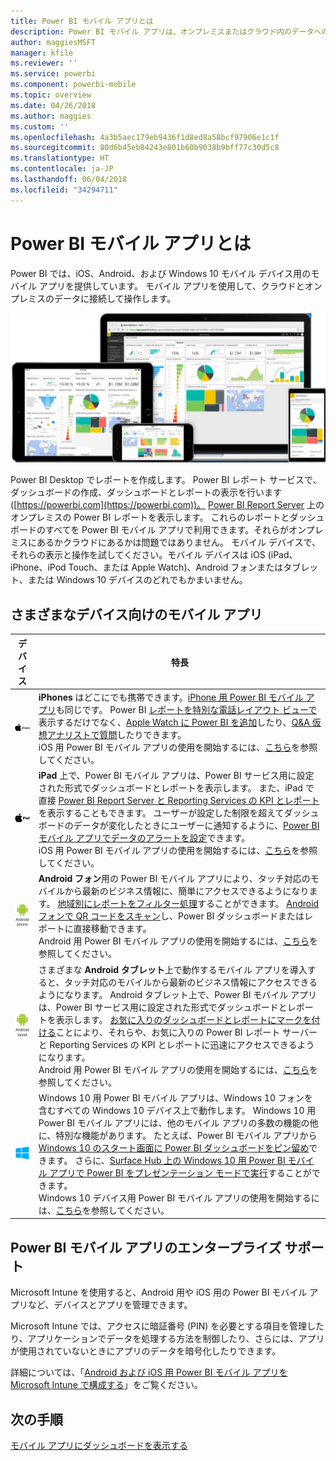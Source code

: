 ```yaml
---
title: Power BI モバイル アプリとは
description: Power BI モバイル アプリは、オンプレミスまたはクラウド内のデータへの接続を維持します。 モバイル デバイス上に Power BI ダッシュボードとレポートを表示します。
author: maggiesMSFT
manager: kfile
ms.reviewer: ''
ms.service: powerbi
ms.component: powerbi-mobile
ms.topic: overview
ms.date: 04/26/2018
ms.author: maggies
ms.custom: ''
ms.openlocfilehash: 4a3b5aec179eb9436f1d8ed8a58bcf97906e1c1f
ms.sourcegitcommit: 80d6b45eb84243e801b60b9038b9bff77c30d5c8
ms.translationtype: HT
ms.contentlocale: ja-JP
ms.lasthandoff: 06/04/2018
ms.locfileid: "34294711"
---
```

# <a name="what-are-the-power-bi-mobile-apps"></a>Power BI モバイル アプリとは
Power BI では、iOS、Android、および Windows 10 モバイル デバイス用のモバイル アプリを提供しています。 モバイル アプリを使用して、クラウドとオンプレミスのデータに接続して操作します。 

![モバイル デバイス上の Power BI](media/mobile-apps-for-mobile-devices/power-bi-mobile-apps-all-up.png)

Power BI Desktop でレポートを作成します。 Power BI レポート サービスで、ダッシュボードの作成、ダッシュボードとレポートの表示を行います ([https://powerbi.com](https://powerbi.com))。 [Power BI Report Server](report-server/get-started.md) 上の オンプレミスの Power BI レポートを表示します。 これらのレポートとダッシュボードのすべてを Power BI モバイル アプリで利用できます。それらがオンプレミスにあるかクラウドにあるかは問題ではありません。 モバイル デバイスで、それらの表示と操作を試してください。モバイル デバイスは iOS (iPad、iPhone、iPod Touch、または Apple Watch)、Android フォンまたはタブレット、または Windows 10 デバイスのどれでもかまいません。

## <a name="mobile-apps-for-different-devices"></a>さまざまなデバイス向けのモバイル アプリ

| **デバイス** | **特長** |
| --- | --- |
| [![iPhone](media/mobile-apps-for-mobile-devices/iphone-logo-50-px.png)](mobile-iphone-app-get-started.md) |**iPhones** はどこにでも携帯できます。[iPhone 用 Power BI モバイル アプリ](mobile-iphone-app-get-started.md)も同じです。 Power BI [レポートを特別な電話レイアウト ビューで](mobile-apps-view-phone-report.md)表示するだけでなく、[Apple Watch に Power BI を追加](mobile-apple-watch.md)したり、[Q&A 仮想アナリストで質問](mobile-apps-ios-qna.md)したりできます。 <br/>iOS 用 Power BI モバイル アプリの使用を開始するには、[こちら](mobile-iphone-app-get-started.md)を参照してください。 |
| [![iPad](media/mobile-apps-for-mobile-devices/ipad-logo-50-px.png)](mobile-iphone-app-get-started.md) |**iPad** 上で、Power BI モバイル アプリは、Power BI サービス用に設定された形式でダッシュボードとレポートを表示します。 また、iPad で直接 [Power BI Report Server と Reporting Services の KPI とレポート](mobile-app-ssrs-kpis-mobile-on-premises-reports.md)を表示することもできます。 ユーザーが設定した制限を超えてダッシュボードのデータが変化したときにユーザーに通知するように、[Power BI モバイル アプリでデータのアラートを設定](mobile-set-data-alerts-in-the-mobile-apps.md)できます。 <br/>iOS 用 Power BI モバイル アプリの使用を開始するには、[こちら](mobile-iphone-app-get-started.md)を参照してください。 |
| [![Android フォン](media/mobile-apps-for-mobile-devices/android-phone-logo-50-px.png)](mobile-android-app-get-started.md) |**Android フォン**用の Power BI モバイル アプリにより、タッチ対応のモバイルから最新のビジネス情報に、簡単にアクセスできるようになります。 [地域別にレポートをフィルター処理](mobile-apps-geographic-filtering.md)することができます。 [Android フォンで QR コードをスキャン](mobile-apps-qr-code.md)し、Power BI ダッシュボードまたはレポートに直接移動できます。 <br/>Android 用 Power BI モバイル アプリの使用を開始するには、[こちら](mobile-android-app-get-started.md)を参照してください。 |
| [![Android タブレット](media/mobile-apps-for-mobile-devices/android-tablet-logo-50-px.png)](mobile-android-app-get-started.md) |さまざまな **Android タブレット**上で動作するモバイル アプリを導入すると、タッチ対応のモバイルから最新のビジネス情報にアクセスできるようになります。 Android タブレット上で、Power BI モバイル アプリは、Power BI サービス用に設定された形式でダッシュボードとレポートを表示します。 [お気に入りのダッシュボードとレポートにマークを付ける](mobile-apps-favorites.md)ことにより、それらや、お気に入りの Power BI レポート サーバーと Reporting Services の KPI とレポートに迅速にアクセスできるようになります。 <br/>Android 用 Power BI モバイル アプリの使用を開始するには、[こちら](mobile-android-app-get-started.md)を参照してください。 |
| [![Windows デバイス](media/mobile-apps-for-mobile-devices/win-10-logo-50-px.png)](desktop-getting-started.md) |Windows 10 用 Power BI モバイル アプリは、Windows 10 フォンを含むすべての Windows 10 デバイス上で動作します。 Windows 10 用 Power BI モバイル アプリには、他のモバイル アプリの多数の機能の他に、特別な機能があります。 たとえば、Power BI モバイル アプリから [Windows 10 のスタート画面に Power BI ダッシュボードをピン留め](mobile-pin-dashboard-start-screen-windows-10-phone-app.md)できます。 さらに、[Surface Hub 上の Windows 10 用 Power BI モバイル アプリで Power BI をプレゼンテーション モードで実行](mobile-windows-10-app-presentation-mode.md)することができます。 <br/>Windows 10 デバイス用 Power BI モバイル アプリの使用を開始するには、[こちら](mobile-windows-10-phone-app-get-started.md)を参照してください。 |

## <a name="enterprise-support-for-the-power-bi-mobile-apps"></a>Power BI モバイル アプリのエンタープライズ サポート
Microsoft Intune を使用すると、Android 用や iOS 用の Power BI モバイル アプリなど、デバイスとアプリを管理できます。

Microsoft Intune では、アクセスに暗証番号 (PIN) を必要とする項目を管理したり、アプリケーションでデータを処理する方法を制御したり、さらには、アプリが使用されていないときにアプリのデータを暗号化したりできます。

詳細については、「[Android および iOS 用 Power BI モバイル アプリを Microsoft Intune で構成する](service-admin-mobile-intune.md)」をご覧ください。 

## <a name="next-steps"></a>次の手順
[モバイル アプリにダッシュボードを表示する](mobile-apps-find-content-mobile-devices.md)


